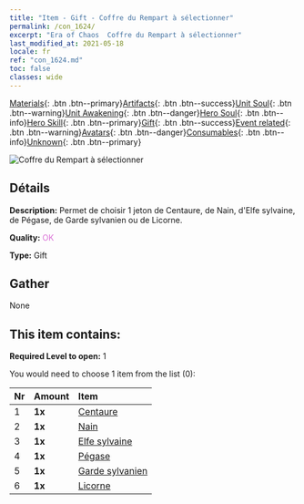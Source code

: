 ```yaml
---
title: "Item - Gift - Coffre du Rempart à sélectionner"
permalink: /con_1624/
excerpt: "Era of Chaos  Coffre du Rempart à sélectionner"
last_modified_at: 2021-05-18
locale: fr
ref: "con_1624.md"
toc: false
classes: wide
---
```

 [Materials](/ItemsFR/){: .btn .btn--primary}[Artifacts](/ItemsFR/Artifacts/){: .btn .btn--success}[Unit Soul](/ItemsFR/UnitSoul/){: .btn .btn--warning}[Unit Awakening](/ItemsFR/UnitAwakening/){: .btn .btn--danger}[Hero Soul](/ItemsFR/HeroSoul/){: .btn .btn--info}[Hero Skill](/ItemsFR/HeroSkill/){: .btn .btn--primary}[Gift](/ItemsFR/Gift/){: .btn .btn--success}[Event related](/ItemsFR/Events/){: .btn .btn--warning}[Avatars](/ItemsFR/Avatars/){: .btn .btn--danger}[Consumables](/ItemsFR/Consumables/){: .btn .btn--info}[Unknown](/ItemsFR/Unknown/){: .btn .btn--primary}

 ![Coffre du Rempart à sélectionner](/images/t/i_907240.png)

## Détails
 **Description:** Permet de choisir 1 jeton de Centaure, de Nain, d'Elfe sylvaine, de Pégase, de Garde sylvanien ou de Licorne.

 **Quality:** <span style="color: #DA70D6">OK</span>

 **Type:** Gift

## Gather

  None

## This item contains:

 **Required Level to open:** 1

 You would need to choose 1 item from the list (0):

  | Nr | Amount |     Item    |
  |:---|:-------|:------------|
  | 1 |  **1x** | [Centaure](/ItemsFR/unt_199/) |  | 
  | 2 |  **1x** | [Nain](/ItemsFR/unt_200/) |  | 
  | 3 |  **1x** | [Elfe sylvaine](/ItemsFR/unt_201/) |  | 
  | 4 |  **1x** | [Pégase](/ItemsFR/unt_202/) |  | 
  | 5 |  **1x** | [Garde sylvanien](/ItemsFR/unt_203/) |  | 
  | 6 |  **1x** | [Licorne](/ItemsFR/unt_204/) |  | 
